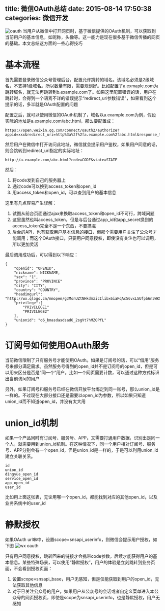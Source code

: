 title: 微信OAuth总结
date: 2015-08-14 17:50:38
categories: 微信开发
---
![oauth](http://pic.kyfxbl.com/a12.jpg)
当用户从微信中打开网页时，基于微信提供的OAuth机制，可以获取到当前用户的基本信息，如昵称，头像等。这一能力是现在很多基于微信传播的网页的基础。本文总结这方面的一些心得技巧
<!--more-->

# 基本流程

首先需要登录微信公众号管理后台，配置允许跳转的域名。该域名必须是2级域名，不支持1级域名。所以数量有限，需要规划好。比如配置了a.exmaple.com为跳转域名，就无法再跳转到b.example.com了。如果这里配置错误的话，用户在跳转时，会得到一个语焉不详的错误提示“redirect_uri参数错误”，如果看到这个提示的话，多半就是OAuth配置的问题

配置之后，就可以使用微信的OAuth机制了，域名以a.example.com为例，假设实际的地址是a.example.com/abc.html，那么要配置成：
```
https://open.weixin.qq.com/connect/oauth2/authorize?appid=xxx&redirect_uri=http%3a%2f%2fa.example.com%2fabc.html&response_type=code&scope=snsapi_userinfo&state=STATE#wechat_redirect
```
然后用户在微信中打开访问此地址，微信就会提示用户鉴权，如果用户同意的话，则会跳转到redirect_uri指定的实际地址：
```
http://a.example.com/abc.html?code=CODE&state=STATE
```
然后：
1. 将code发到自己的服务器上
2. 通过code可以换到access_token和open_id
3. 用access_token和open_id，可以查到用户的基本信息

这里有几点容易产生误解：

1. 试图从前台页面通过ajax来换取access_token和open_id不可行，跨域问题
2. 这里虽然也叫access_token，但是与后台通过app_id和app_secret换到的access_token完全不是一个东西，不要搞混
3. 后台的API，也有获取用户基本信息的接口，但那个需要用户关注了公众号才能调用；而这个OAuth接口，只要用户同意授权，即使没有关注也可以调用，所以更加灵活

最后调用成功后，可以得到以下响应：
```
{
    "openid": "OPENID",
    "nickname": NICKNAME,
    "sex": "1",
    "province": "PROVINCE"
    "city": "CITY",
    "country": "COUNTRY",
    "headimgurl": "http://wx.qlogo.cn/mmopen/g3MonUZtNHkdmzicIlibx6iaFqAc56vxLSUfpb6n5WKSYVY0ChQKkiaJSgQ1dZuTOgvLLrhJbERQQ4eMsv84eavHiaiceqxibJxCfHe/46", 
	"privilege":[
	    "PRIVILEGE1"
	    "PRIVILEGE2"
    ],
    "unionid": "o6_bmasdasdsad6_2sgVt7hMZOPfL"
}
```

# 订阅号如何使用OAuth服务

当前微信限制了只有服务号才能使用OAuth。如果是订阅号的话，可以“借用”服务号来部分满足需求。虽然服务号得到的open_id并不是订阅号的open_id，但是可以用来区分是否是“同一个”用户。比如一个网页需要计数，可以通过这种方式标识出当前访问的用户

另外，如果订阅号和服务号已经在微信开放平台绑定到同一账号，那么union_id是一样的。不过现在大部分接口还是需要以open_id为参数，所以如果只知道union_id而不知道open_id，并没有太大用

# union_id机制

如果一个产品同时有订阅号、服务号、APP，又需要打通用户数据，识别出是同一个人，就需要用到union_id机制。在这种情况下，同一个用户相对订阅号、服务号、APP分别会有一个open_id，但是union_id是一样的，于是可以利用union_id建立关联关系。

```
id
union_id
dingyue_open_id
service_open_id
app_open_id
user_id
```
比如用上面这张表，无论用哪一个open_id，都能找到对应的其他open_id，以及业务系统中的user_id

# 静默授权

如果OAuth url串中，设置scope=snsapi_userinfo，则微信会提示用户授权，如下图
![wx oauth](http://pic.kyfxbl.com/wxoauth.jpg)

只有用户同意授权，跳转回来的链接才会携带code参数，后续才能获得用户的基本信息。某些特殊场景，可以使用“静默授权”，用户的体验是立刻跳转到业务页面，不会看到授权页面：
1. 设置scope=snsapi_base，用户无感知，但是仅能获取到用户的open_id，无法获取其他信息
2. 对于已关注公众号的用户，如果用户从公众号的会话或者自定义菜单进入本公众号的网页授权页，即使是scope为snsapi_userinfo，也是静默授权，用户无感知
